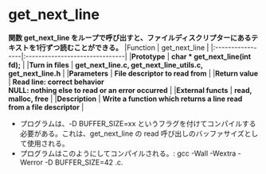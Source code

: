 # get_next_line
**関数 get_next_line をループで呼び出すと、ファイルディスクリプターにあるテキストを1行ずつ読むことができる。**
|Function         | get_next_line                 |
|:-----------------|:-------------------------------|
|**Prototype**        | **char * get_next_line(int fd);** |
|**Turn in files**    | **get_next_line.c, get_next_line_utils.c,<br>get_next_line.h** |
|**Parameters**       | **File descriptor to read from**  |
|**Return value**     | **Read line: correct behavior<br>NULL: nothing else to read or an error occurred** |
|**External functs**  | **read, malloc, free**            |
|**Description**      | **Write a function which returns a line read from a file descriptor** |

  
- プログラムは、-D BUFFER_SIZE=xx というフラグを付けてコンパイルする必要がある。これは、get_next_line の read 呼び出しのバッファサイズとして使用される。
- プログラムはこのようにしてコンパイルされる。: gcc -Wall -Wextra -Werror -D BUFFER_SIZE=42 <files>.c.
